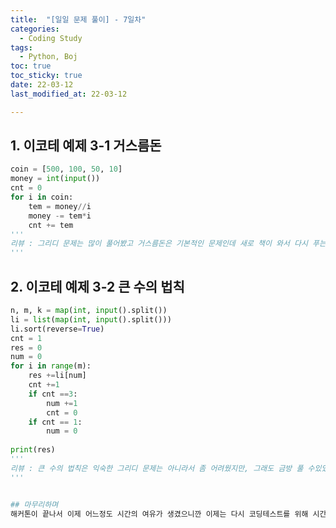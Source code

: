```yaml
---
title:  "[일일 문제 풀이] - 7일차"
categories:
  - Coding Study
tags:
  - Python, Boj
toc: true
toc_sticky: true 
date: 22-03-12
last_modified_at: 22-03-12

---
```

## 1. 이코테 예제 3-1 거스름돈
```python
coin = [500, 100, 50, 10]
money = int(input())
cnt = 0
for i in coin:
    tem = money//i
    money -= tem*i
    cnt += tem
'''
리뷰 : 그리디 문제는 많이 풀어봤고 거스름돈은 기본적인 문제인데 새로 책이 와서 다시 푸는거라 수월하게 풀렸다!
'''
```
<!-- <details>
<summary>문제 출처</summary>
<div markdown="1">       

[1654번](https://www.acmicpc.net/problem/1654)

</div>
</details>
 -->
## 2. 이코테 예제 3-2 큰 수의 법칙
```python
n, m, k = map(int, input().split())
li = list(map(int, input().split()))
li.sort(reverse=True)
cnt = 1
res = 0
num = 0
for i in range(m):
    res +=li[num]
    cnt +=1
    if cnt ==3:
        num +=1
        cnt = 0
    if cnt == 1:
        num = 0
    
print(res)
'''
리뷰 : 큰 수의 법칙은 익숙한 그리디 문제는 아니라서 좀 어려웠지만, 그래도 금방 풀 수있었다!
'''


## 마무리하며
해커톤이 끝나서 이제 어느정도 시간의 여유가 생겼으니깐 이제는 다시 코딩테스트를 위해 시간을 투자해야겠다.
